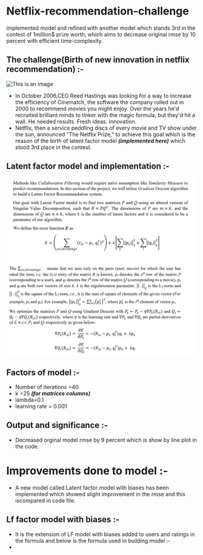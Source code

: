 # Netflix-recommendation-challenge
implemented model and refined with another model which stands 3rd in the contest of 1million$ prize worth, which aims to decrease original rmse by 10 percent with efficient time-complexity.

## The challenge(Birth of new innovation in netflix recommendation) :- 
![This is an image](https://assets3.thrillist.com/v1/image/2677075/1584x746/scale;webp=auto;jpeg_quality=60.jpg)
* In October 2006,CEO Reed Hastings was looking for a way to increase the efficiency of Cinematch, the software the company rolled out in 2000 to recommend movies you might enjoy. Over the years he'd recruited brilliant minds to tinker with the magic formula, but they'd hit a wall. He needed results. Fresh ideas. Innovation.
* Netflix, then a service peddling discs of every movie and TV show under the sun, announced "The Netflix Prize," to achieve this goal which is the reason of the birth of latent factor model ***(implemented here)*** which stood 3rd place in the contest.

## Latent factor model and implementation :- 
 ![This is an image](https://github.com/srinathsai/Netflix-recommendation-challenge/blob/main/1.jpg)
 ![This is an image](https://github.com/srinathsai/Netflix-recommendation-challenge/blob/main/2.jpg)
 
 ## Factors of model :-
  * Number of iterations =40.
  * k =25 ***(for matrices columns)***
  * lambda=0.1 
  * learning rate = 0.001
  
 ## Output and significance :- 
 * Decreased orginal model rmse by 9 percent which is show by line plot in the code.
 
 # Improvements done to model :- 
 * A new model called Latent factor model with biases has been implemented which showed slight improvement in the rmse and this iscompared in code file.

 ## Lf factor model with biases :- 
  * It is the extension of LF model with biases added to users and ratings in the formula and below is the formula used in building model :- 
  * 
 
